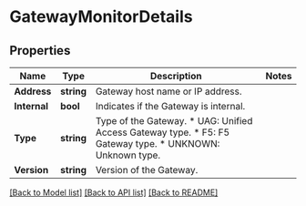 # GatewayMonitorDetails

## Properties

Name | Type | Description | Notes
------------ | ------------- | ------------- | -------------
**Address** | **string** | Gateway host name or IP address. | 
**Internal** | **bool** | Indicates if the Gateway is internal. | 
**Type** | **string** | Type of the Gateway. * UAG: Unified Access Gateway type. * F5: F5 Gateway type. * UNKNOWN: Unknown type. | 
**Version** | **string** | Version of the Gateway. | 

[[Back to Model list]](../README.md#documentation-for-models) [[Back to API list]](../README.md#documentation-for-api-endpoints) [[Back to README]](../README.md)


